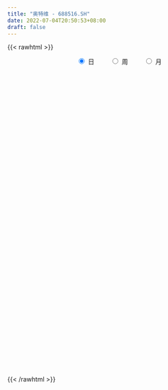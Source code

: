 ```yaml
---
title: "奥特维 - 688516.SH"
date: 2022-07-04T20:50:53+08:00
draft: false
---
```

{{< rawhtml >}}
    <div style="text-align: center">
        <label style="padding: 1rem;"><input style="margin-right: .5rem" type="radio" name="period" value="D" checked onclick="period_change(this)">日</label>
        <label style="padding: 1rem;"><input style="margin-right: .5rem" type="radio" name="period" value="W" onclick="period_change(this)">周</label>
        <label style="padding: 1rem;"><input style="margin-right: .5rem" type="radio" name="period" value="M" onclick="period_change(this)">月</label>
    </div>
    <div id="chart" style="height: 700px;"></div> 
    <script type="text/javascript">
        const D_v = [23001.83,20851.75,22552.6,24847.01,25325.02,22031.86,16163.77,19378.0,16048.25,22965.8,29896.47,29060.66,26089.94,18726.39,92427.18,71968.29,63242.08,52670.02,53513.04,37471.95,38892.14,45429.05,37361.55,24250.47,17367.3,17901.92,32905.31,17980.07,31334.3,24952.93,26350.44,19769.64,16074.96,23821.4,20009.68,19395.95,28162.99,33097.26,21386.32,17253.18,47836.26,35953.77,30796.12,25995.91,27057.57,27814.83,29942.15,17298.87,10964.29,10300.71,11353.81,12334.6,13022.32,6894.61,10979.49,9990.73,5298.4,11427.06,8333.82,14346.22,13355.45,6616.67,7261.32,5833.06,13308.58,12586.93,9917.45,10067.48,7207.49,10180.1,7382.58,4823.2,9149.68,10467.75,3539.0,3034.26,9216.91,7164.05,18870.36,9486.28,9310.83,10966.19,6301.97,5731.41,6846.93,4502.65,7201.92,7002.65,10594.24,11251.78,8666.79,8982.92,9713.06,9870.26,9195.34,12184.35,8279.5,9527.68,9541.93,13692.55,13458.77,15291.29,10526.58,7463.71,6203.31,7519.78,6548.67,10684.13,9001.7,8208.7,8286.05,9987.74,4116.89,4340.3,6632.71,9178.37,5531.38,3247.44,4242.96,7353.2,6636.95,4716.67,9247.4,8495.6,6267.33,10531.46,8341.45,7951.01,13412.05,14401.55,10155.72,14829.64,12929.51,21664.77,13636.77,16608.04,8510.02,8219.6,10258.88,8305.8,8396.28,8644.93,11497.21,8767.72,9709.12,8869.19,6170.11,6281.23,4382.23,9593.44,15610.37,10778.76,5104.97,10396.15,6994.43,9938.48,6983.92,7548.29,4349.7,4003.97,5519.2,8432.65,4814.21,1917.59,3695.18,4024.65,4655.73,3371.89,5587.77,2131.61,2865.9,4954.37,2684.13,3887.13,4445.13,2652.53,13339.05,4164.43,9405.49,6725.66,2287.75,2051.48,3353.18,2675.43,11320.76,5659.78,4251.99,3786.05,3352.45,2649.46,3344.31,2363.18,2944.49,3032.97,5459.43,5463.73,3000.05,4603.86,3925.33,3268.24,3516.09,3752.22,2123.25,1773.61,947.21,1484.77,1832.14,4352.07,15797.04,16850.91,16333.09,11332.57,7899.29,5551.24,7655.22,6018.75,5880.47,4712.12,11487.5,6072.5,4265.33,3584.3,4841.98,5225.12,3978.38,3655.4,7449.07,7225.82,19972.86,16848.71,19383.24,17090.11,19086.34,13325.81,24172.59,18107.74,13255.24,16039.81,13235.8,11707.0,10950.68,6261.36,18097.9,14795.38,12292.47,13900.27,11985.78,9797.91,12966.2,22563.13,11001.77,11041.93,14274.79,19967.57,10736.37,16852.38,26624.88,17772.14,12226.77,20291.48,16524.08,17645.46,14457.13,11501.26,9182.61,7592.92,14956.22,14357.56,12596.34,10190.41,14366.42,13938.58,15243.71,11810.98,18320.44,17133.18,14010.02,21946.1,14024.83,11171.5,15656.82,18122.9,29076.38,23117.65,21934.69,16432.42,12817.58,9754.8,14972.86,13232.79,11780.83,16504.65,17595.77,20991.42,15781.01,19250.4,16962.52,16204.84,21182.88,24067.79,21861.65,21894.9,21765.02,17604.21,15186.95,12398.29,14436.97,12640.76,12221.16,18798.67,10337.13,16849.8,19262.13,13172.6,9021.58,12700.0,7904.6,9098.49,10585.63,8950.63,9538.76,8228.37,11720.46,16339.04,17601.7,11725.25,12574.31,7593.45,10367.48,13130.12,10572.91,13700.79,7108.31,6135.12,9848.22,9797.39,23004.52,11306.32,11959.9,10361.07,12266.19,13970.09,10796.45,9846.07,8717.02,18554.98,14719.9,10205.46,8848.11,10587.53,8887.99,16018.91,9399.73,11272.73,8019.21,10171.85,15461.26,16216.32,12585.79,9233.97,7826.6,7265.26,11956.33,9061.46,9889.87,17145.36,7733.61,8949.14,6058.98,5927.06,6204.36,9311.21,9970.56,5786.63,6258.04,6991.16,6538.21,6410.32,10899.78,8195.6,7069.99,7276.39,17103.23,11286.33,14960.35,9591.23,15189.12,11213.35,11769.71,13534.14,21187.92,9943.23,8153.78,10798.53,8971.28,10031.87,8973.88,7306.04,5615.84,8113.89,7011.0,9388.33,8056.93,6978.73,4442.0,6734.74,6189.41,4909.08,4641.97,5700.13,4324.58,9728.83,9751.44,17137.98,9706.28,6788.66,6655.06,7729.56,8374.47,5863.46,7673.25,8071.15,8558.02,8645.44,6078.56,9214.93,9410.83,12925.62,12052.11,9035.11,10501.91,10781.19,11325.87,4722.06,4671.69,5202.6,5051.8,8392.37,5533.15,6321.94,6512.1,7212.54,6919.06,8593.86,6598.61,3810.7,10430.26,8498.42,8601.77,14440.47,7287.28,6676.38,6843.86,6211.14,7941.68,10263.05,5611.67,7162.73,9515.8,4863.28,5989.59,8357.01,10186.32,5877.49,4887.43,4472.27,4622.16,7723.67,7996.98,7611.17,8449.25,5788.24,7048.35,6360.03,5399.06,7847.03,6150.59,8555.16,13770.21,11250.43,7667.78,8279.0,6867.77,7429.76,6002.8,4435.16,6054.35,6618.84,9599.79,8679.0,7736.3,8248.15,6448.98,9232.96,10146.56,8655.22,9386.5,13921.15,6986.77,23344.89]
const D_histogram = [0.0,-0.0663703704,-0.1611372375,-0.1075468658,-0.0184164165,0.0149691607,-0.0177254381,0.0324464083,0.0450612712,0.0991043425,0.1817984961,0.2055873132,0.1237312353,0.0683745589,0.4656951805,0.7496076822,0.7920459317,0.9177809446,1.0149277495,0.8959353829,0.9264646503,0.9378709809,0.5312282537,0.0811395174,-0.2087594777,-0.4234251619,-0.3745013386,-0.3867139985,-0.5027327615,-0.6453167987,-0.743913829,-0.6676776458,-0.5117756412,-0.2797616585,-0.1519659457,0.0502973233,0.2629907358,0.4979140065,0.5629274463,0.4127307665,1.0669534825,1.3749682393,1.6681533747,1.5697497754,1.7476006055,1.4464811755,1.3126607638,1.0107547422,0.6355257372,0.1866122216,-0.0524433835,-0.4204524982,-0.9479546112,-1.1678101631,-1.0204696075,-0.700067932,-0.5397514133,-0.1129755139,0.0821729428,0.2589324898,0.0964980715,-0.0724066531,-0.4814073753,-0.8205231409,-0.3495225561,0.0814062464,0.2283179347,0.1315555645,0.0476561296,0.1471398015,0.0752162713,-0.0501271009,0.0019484857,-0.3161399695,-0.4952949479,-0.633646358,-0.7906947253,-0.6080025935,0.2153156826,0.651125249,0.8375909056,0.7412169584,0.5538902881,0.3181137586,-0.064030782,-0.1539766851,-0.4666978412,-0.673125915,-1.0966900133,-1.3253224705,-1.3535900951,-1.1936319091,-1.0107069048,-0.9731965857,-0.9563781849,-1.0546155622,-1.0827589535,-0.8651908849,-0.8674478265,-0.8503145009,-1.0593040894,-0.9173825365,-0.6144723781,-0.4650906407,-0.4672097697,-0.5694925192,-0.4419929322,-0.2488987129,0.0446770006,0.1387666571,0.1880893747,0.2356948955,0.2817440609,0.3346106105,0.4660737173,0.7447831558,0.9010028871,0.9727582853,0.9217767625,1.0465175075,0.9852937374,0.8091129561,0.7839746065,0.764969308,0.7407645602,0.426978265,0.3096482227,0.1256159863,-0.1246862853,0.0589199989,-0.0606919772,0.080862419,0.2897994679,0.8720581758,0.8950905538,0.3263233285,0.0028220449,-0.1634009675,-0.0847509206,-0.0939506943,-0.2474995397,-0.4261124802,-0.8602659701,-1.1867222631,-1.5471114423,-1.6274675301,-1.6443597827,-1.353273833,-1.1308549999,-1.1271216031,-0.6001226599,-0.0611415578,0.2370638631,0.2437385699,0.1427250642,-0.116541827,-0.4285950444,-0.6810936652,-0.8240399759,-0.7479123484,-0.6663093707,-0.8833385019,-1.0035672261,-0.9977356887,-0.8279607158,-0.7073080653,-0.4900544839,-0.1989126332,0.0765071072,0.217055642,0.1892639979,0.2848145638,0.3524600132,0.5712115312,0.7589469181,0.8703602608,1.1852119413,1.3684140315,1.5533809094,1.2265248757,0.9722839147,0.8576313371,0.9040868698,0.7675046047,0.416947395,0.3747269572,0.3133360474,0.3196528871,0.2792795635,0.1798509967,-0.0302856861,-0.2476732008,-0.3638331206,-0.4555757187,-0.3710894418,-0.4809488157,-0.4766596757,-0.2742421009,-0.0437813183,-0.0093887625,-0.0920113689,0.0080057095,-0.0354814518,-0.1231577407,-0.1111241669,-0.0688807601,-0.0155034811,0.188231954,0.5587009411,1.0946679092,1.6565494906,1.9129876368,2.0980229119,2.1191616086,1.8944270045,1.6257933946,1.4950983671,1.4032500574,0.6615376074,-0.0033994348,-0.4813275003,-0.6863412829,-0.9109263793,-0.893336496,-0.8874915961,-0.9351550985,-0.6237152276,-0.4339527907,-0.5017216988,-0.2405577596,-0.0620597574,0.1102923143,0.6651753928,0.7814682504,1.3488870006,1.6557019949,1.6612554971,1.4464650759,1.2553308044,0.893452826,0.6954841838,0.3875961389,0.6706277365,0.9081722623,1.1486327057,1.1842444982,1.1462455906,1.1878473365,1.3478433667,2.0594306815,2.3855175162,2.4244746716,2.7564434487,3.2847574579,3.3297870436,3.5641985462,2.6677709923,1.7352621217,1.2328616951,0.3675260438,0.5936730299,0.1007833701,-0.6289140364,-0.8591702484,-1.1503691577,-1.4395425345,-0.8800149391,-1.2862226196,-1.5919361729,-1.469115862,-1.0227147844,-0.3403246452,0.0076206927,-0.0273916533,-0.4575280733,-1.152572652,-1.2119731183,-0.4452532091,-0.423299571,-1.2193342147,-1.1287105027,-0.7078864195,1.093482472,1.6491416319,1.9271951429,2.2381968491,2.4565478831,1.8984258538,0.8019751372,-0.3790430955,-1.1954655549,-0.9394845505,-0.1317477078,0.8266139914,1.7060079471,3.2025911941,4.1763779721,4.8250992166,4.9863932029,4.0642030845,2.2365042274,3.1305048947,1.6673884086,0.2407780731,-0.3611930576,-1.719626159,-2.7878335155,-3.0629498577,-3.9051074428,-3.9315422015,-3.6539693956,-4.4665119742,-4.9931211953,-5.0551906863,-5.1891206566,-4.8840127278,-4.7489288387,-4.9055705599,-4.8650982359,-4.4776843798,-4.2307238867,-4.1440233189,-4.0150243334,-2.7001105615,-0.4481172225,1.012512359,2.1611829068,2.8290116544,3.0965656035,2.2510349349,1.7208954926,2.0951546803,1.7763688704,1.5323598818,0.9277890078,1.1191675869,0.3411677609,-0.013963081,-0.5295704058,-0.6018785716,-1.1614522983,-0.804892421,-0.6293450648,-0.3899497028,-0.4234157472,1.0047164946,1.0183935127,0.430935143,0.3535813332,0.4134909087,0.7914768826,1.8666841791,2.1319072288,1.2625030301,0.2524066381,-0.2178619311,0.6377422981,1.4395080771,1.9458762611,1.9348958796,1.6666546375,0.9155784261,-0.4212081946,-0.7279391164,-1.036930853,0.3189936879,0.7997654497,0.434395832,0.2639441085,0.0791308269,-0.5659396714,-1.5996783712,-2.1586776682,-2.5128929257,-2.4413179731,-2.9089854095,-3.3848267957,-2.9473431849,-2.0072280201,-1.1420342077,-0.6716000431,-1.137980212,-2.5027289682,-2.9410262397,-3.9693724644,-4.8393645616,-5.6530226009,-5.721702809,-5.6775847239,-5.031387096,-3.5298943891,-2.1947795536,-1.4986317298,-1.2858313622,-0.9713082083,-0.2786402296,0.0684484978,0.7058032462,0.7836097173,0.6624670491,0.6486584004,0.0287319075,-0.2985742542,-0.4903654142,-1.1004171153,-1.3344233293,-0.6020270928,-0.2837218249,0.3295297322,0.3238318053,0.0758913996,0.6379112362,1.9727964839,3.4572494373,4.4570789188,5.125684214,5.3319071564,5.2942778325,4.7318663398,4.3333944517,3.5336800571,2.6580182247,1.8798986342,1.8816331027,1.3549991162,0.7674107307,-0.3296599057,-0.7937170593,-0.4041087102,-0.3815405207,0.4579084169,1.0731681163,2.1526644387,2.4009903712,1.9771240666,1.2600587551,0.3696890938,0.9136900694,1.0287137518,0.8671265759,-0.0395286513,-0.7573773037,-1.1011867437,-2.3502278937,-3.1302560429,-3.6920973461,-4.1986547063,-3.9037247541,-3.0555655216,-1.2038143682,-0.1932681924,0.0249801767,-0.0338463021,-0.8413650381,-1.7433249702,-1.1018157866,-0.4429821327,0.4005900681,1.3492798751,1.8394356564,2.3633011228,3.0860451227,3.8840539421,4.1450361372,3.9518418119,3.6180505284,3.4746979583,3.2626799917,3.602891653,3.0997879588,2.7894133228,1.8241547991,1.0028591749,0.3891458585,0.0319143542,-0.3565036833,-0.600981386,-0.9535672125,-0.5778719971,-0.0493467679,0.3055067128,0.0178374182,0.0068286209,0.5061058873,0.6763100699,0.2373151545,-0.1149565338,-0.0686730247,0.5365776218,0.9544291125,0.394731244,0.0446567283,0.3636955553,0.9263003781,0.8454281355,0.6105238484,-0.725341208,-0.9724631852,-1.1429569791,0.3785767248]
const D_fast = [0.0,-0.082962963,-0.2180141395,-0.1913104842,-0.106784139,-0.0696562716,-0.1067822299,-0.0484987815,-0.0246186008,0.0542005562,0.1823443338,0.2575299791,0.20660671,0.1683436734,0.6820880901,1.1534025124,1.3938522448,1.7490324939,2.0999112361,2.2049027153,2.4670481452,2.7129222211,2.4390865572,2.0092827003,1.6671938357,1.3466718611,1.3019703498,1.1930791902,0.9513772368,0.647464,0.3628885124,0.2722052842,0.3001633784,0.4622369465,0.5520411729,0.7668787727,1.0453198692,1.4047216415,1.6104669429,1.5634529547,2.4844140413,3.136170858,3.8463943371,4.1404281815,4.755179163,4.815680027,5.0100248061,4.9608074701,4.7444598994,4.3421994392,4.0900329882,3.616910749,2.8524199832,2.3406118905,2.2328350442,2.3782197368,2.4035984021,2.802130423,3.0178221155,3.2593147849,3.1210048845,2.9339984966,2.4046459306,1.8603993797,2.2440193255,2.6952996896,2.8992908616,2.8354173826,2.7634319801,2.8997006023,2.8465811399,2.7087059925,2.7612687006,2.364145253,2.0611665376,1.7644035379,1.4096814894,1.4403729728,2.3175201695,2.9161110482,3.3119744312,3.4009047236,3.3520506253,3.1958025354,2.7976502994,2.669210225,2.2398146086,1.8651050561,1.1673684545,0.6074053796,0.2407402312,0.1022904399,0.0325387181,-0.1732501092,-0.3955262547,-0.7574175225,-1.0562506522,-1.0549803049,-1.2740992031,-1.4695445027,-1.9433601136,-2.0307841948,-1.8814921309,-1.8483830537,-1.9673046251,-2.2119605044,-2.1949591505,-2.0640896094,-1.7593446457,-1.630563325,-1.5342182637,-1.427689019,-1.3112038384,-1.1746846361,-0.9267031,-0.4617978725,-0.0803274194,0.23461755,0.4140802178,0.8004503397,0.985550004,1.0116474617,1.1825027637,1.3547397923,1.5157261845,1.3086844555,1.2687664689,1.1161382291,0.8346643861,1.03300067,0.8982156996,1.0599857006,1.3413726164,2.1416458683,2.3884508847,1.9012644916,1.5784687192,1.3713954649,1.4288577817,1.3961703344,1.180746604,0.8956055435,0.246385561,-0.3767512977,-1.1239183374,-1.6111413078,-2.0391235061,-2.0863560147,-2.1466509315,-2.4246979355,-2.0477296573,-1.5240339446,-1.1665625579,-1.0989532086,-1.1642854483,-1.4526877962,-1.8718897748,-2.2946618118,-2.6436181165,-2.7544685762,-2.8394429411,-3.2773066978,-3.6484272285,-3.8920296133,-3.9292448194,-3.9854191852,-3.8906792247,-3.6492655323,-3.3547190151,-3.1599065698,-3.1403822144,-2.9736280076,-2.8178675549,-2.456313154,-2.0788410376,-1.7498376298,-1.138682964,-0.6133773659,-0.0400652606,-0.0602900754,-0.0714600577,0.028295199,0.3007724491,0.3560663351,0.1097459742,0.1612072758,0.1781503778,0.2643804393,0.2938270066,0.2393611889,0.0216530846,-0.2576527303,-0.4647709303,-0.6704074581,-0.6786935416,-0.9087901194,-1.0236658983,-0.8898088488,-0.6702933958,-0.6382480306,-0.7438734793,-0.6418549734,-0.6942124976,-0.8126782218,-0.8284256897,-0.803402473,-0.7539010642,-0.5031076406,0.0070365818,0.8166705272,1.7926894812,2.5273745366,3.2369155396,3.7878446385,4.0367167855,4.1745315243,4.4176110886,4.6765752932,4.100247245,3.4344603441,2.8362004036,2.4596013003,2.0072846091,1.8015403683,1.5855123692,1.3040600921,1.4595711561,1.5408453953,1.3476460626,1.5486705618,1.7116536247,1.911578775,2.6327557017,2.9444156219,3.8490561222,4.5697966153,4.9906639918,5.1374898396,5.2601882691,5.1216734972,5.097575901,4.8865868908,5.3372754226,5.8018630139,6.3294816337,6.6611545508,6.9097170408,7.2482806209,7.7452374928,8.971682478,9.8941486917,10.539224515,11.5603041543,12.909807528,13.7872838746,14.9127450136,14.6832602079,14.1845668677,13.9903818648,13.2169277245,13.5914929681,13.1237991508,12.2368732352,11.7918244611,11.2130332624,10.5639742519,10.9034981126,10.1757347771,9.4720371806,9.227578526,9.4183009075,10.0156098854,10.3654603966,10.3236001372,9.7790816988,8.7958939571,8.4335002112,9.0889068182,9.0050355636,7.9041673662,7.7126134524,7.9564659308,10.0312054403,10.9991500082,11.7590023049,12.6295532234,13.4620412282,13.3785256624,12.48256873,11.2067897235,10.0915008753,10.1126107421,10.8874106578,12.0524258549,13.3583217974,15.6555528429,17.6734341139,19.5284301626,20.9363224496,21.0301831024,19.7616103021,21.438237193,20.3919678091,19.0255519919,18.3332825968,16.5449429557,14.7797772202,13.7389234136,11.9204889678,10.9111686588,10.2752491157,8.3460785436,6.5711890237,5.245321861,3.8141117267,2.8982164735,1.846068153,0.4630337918,-0.7127684432,-1.4447756821,-2.2554961606,-3.2048014226,-4.0795585205,-3.4396723889,-1.2997083555,0.4140493157,2.1030155902,3.4780972514,4.5197926014,4.2370206665,4.1371050974,5.0351529552,5.1604593628,5.2995403447,4.9269167227,5.3980871985,4.7053793127,4.3467577006,3.6987577743,3.4759799656,2.6260431644,2.7813799365,2.7995910264,2.9414989627,2.8021789816,4.481490347,4.7497657433,4.2700411593,4.2810826828,4.4443649855,5.0202201801,6.5620985213,7.3602983782,6.806519937,5.8595252045,5.3347911526,6.3498309563,7.5114737546,8.5043110039,8.9770545923,9.1254770096,8.6032954047,7.1612067354,6.6724910345,6.1042665846,7.5399395475,8.2206526717,7.9638820121,7.8594163156,7.6943857407,6.9078303246,5.474172032,4.375503318,3.393064829,2.8543102883,1.6593964996,0.3373484145,0.037996229,0.4763043889,1.0559896492,1.3585238031,0.6076485812,-1.382782417,-2.5563362484,-4.5770255893,-6.6568588268,-8.8837725164,-10.3828784268,-11.7581565226,-12.3698056687,-11.750786559,-10.964366612,-10.6428767206,-10.7515341935,-10.6798380918,-10.0568301705,-9.6926293186,-8.8788237586,-8.6051148582,-8.5606407641,-8.4122848127,-9.0250283287,-9.426978054,-9.7413605676,-10.6265165475,-11.1941285939,-10.6122391306,-10.3648643188,-9.6692303288,-9.5939703043,-9.82293786,-9.1014402144,-7.2733558457,-4.924590533,-2.8104913218,-0.8604649732,0.6787347584,1.9646748927,2.5852299848,3.2701067097,3.3538123293,3.1426550532,2.8345101211,3.3066528653,3.1187686578,2.7230329551,1.5435473423,0.8810609238,1.1696420954,1.0968251546,2.0507511965,2.934302925,4.551965357,5.4005388823,5.4709535944,5.0689029717,4.2709555839,5.0433790768,5.4155811972,5.4707756653,4.5542382752,3.6470452969,3.0279391709,1.1913410474,-0.3712511125,-1.8561167522,-3.4123377889,-4.0933390253,-4.0090711731,-2.4582736118,-1.4960444841,-1.2715510708,-1.3388391252,-2.3566991207,-3.6944902954,-3.3284350584,-2.7803469377,-1.8366272199,-0.5506174441,0.3993972513,1.5140879985,3.008343279,4.7773655839,6.0746068133,6.8693729411,7.4400942897,8.1654162091,8.7690682404,10.0100028149,10.2818461104,10.6688248051,10.1596049812,9.5890241508,9.072597299,8.7233443832,8.2458004248,7.8510773757,7.2600997461,7.4913269622,8.0075154995,8.4387456583,8.1555357183,8.1462340762,8.7720378144,9.1113195145,8.7316533877,8.350642566,8.3797578188,9.1191528709,9.7756116396,9.3145965822,8.9756862485,9.3856489643,10.1798288817,10.3103136729,10.2280403479,8.7108399896,8.2206022161,7.7643691774,9.3805470624]
const D_slow = [0.0,-0.0165925926,-0.056876902,-0.0837636184,-0.0883677225,-0.0846254324,-0.0890567919,-0.0809451898,-0.069679872,-0.0449037864,0.0005458377,0.0519426659,0.0828754748,0.0999691145,0.2163929096,0.4037948302,0.6018063131,0.8312515493,1.0849834866,1.3089673324,1.5405834949,1.7750512402,1.9078583036,1.9281431829,1.8759533135,1.770097023,1.6764716884,1.5797931887,1.4541099984,1.2927807987,1.1068023414,0.93988293,0.8119390197,0.741998605,0.7040071186,0.7165814494,0.7823291334,0.906807635,1.0475394966,1.1507221882,1.4174605588,1.7612026187,2.1782409624,2.5706784062,3.0075785576,3.3691988514,3.6973640424,3.9500527279,4.1089341622,4.1555872176,4.1424763717,4.0373632472,3.8003745944,3.5084220536,3.2533046517,3.0782876687,2.9433498154,2.9151059369,2.9356491726,3.0003822951,3.024506813,3.0064051497,2.8860533059,2.6809225206,2.5935418816,2.6138934432,2.6709729269,2.703861818,2.7157758504,2.7525608008,2.7713648686,2.7588330934,2.7593202148,2.6802852225,2.5564614855,2.398049896,2.2003762147,2.0483755663,2.1022044869,2.2649857992,2.4743835256,2.6596877652,2.7981603372,2.8776887768,2.8616810814,2.8231869101,2.7065124498,2.5382309711,2.2640584677,1.9327278501,1.5943303263,1.295922349,1.0432456229,0.7999464764,0.5608519302,0.2971980397,0.0265083013,-0.1897894199,-0.4066513766,-0.6192300018,-0.8840560242,-1.1134016583,-1.2670197528,-1.383292413,-1.5000948554,-1.6424679852,-1.7529662182,-1.8151908965,-1.8040216463,-1.7693299821,-1.7223076384,-1.6633839145,-1.5929478993,-1.5092952467,-1.3927768173,-1.2065810284,-0.9813303066,-0.7381407353,-0.5076965446,-0.2460671678,0.0002562666,0.2025345056,0.3985281572,0.5897704842,0.7749616243,0.8817061905,0.9591182462,0.9905222428,0.9593506714,0.9740806712,0.9589076768,0.9791232816,1.0515731486,1.2695876925,1.493360331,1.5749411631,1.5756466743,1.5347964324,1.5136087023,1.4901210287,1.4282461438,1.3217180237,1.1066515312,0.8099709654,0.4231931048,0.0163262223,-0.3947637234,-0.7330821816,-1.0157959316,-1.2975763324,-1.4476069973,-1.4628923868,-1.403626421,-1.3426917785,-1.3070105125,-1.3361459692,-1.4432947303,-1.6135681466,-1.8195781406,-2.0065562277,-2.1731335704,-2.3939681959,-2.6448600024,-2.8942939246,-3.1012841035,-3.2781111199,-3.4006247408,-3.4503528991,-3.4312261223,-3.3769622118,-3.3296462123,-3.2584425714,-3.1703275681,-3.0275246853,-2.8377879558,-2.6201978906,-2.3238949052,-1.9817913974,-1.59344617,-1.2868149511,-1.0437439724,-0.8293361381,-0.6033144207,-0.4114382695,-0.3072014208,-0.2135196815,-0.1351856696,-0.0552724478,0.014547443,0.0595101922,0.0519387707,-0.0099795295,-0.1009378097,-0.2148317394,-0.3076040998,-0.4278413037,-0.5470062226,-0.6155667479,-0.6265120775,-0.6288592681,-0.6518621103,-0.6498606829,-0.6587310459,-0.6895204811,-0.7173015228,-0.7345217128,-0.7383975831,-0.6913395946,-0.5516643593,-0.277997382,0.1361399906,0.6143868998,1.1388926278,1.6686830299,2.142289781,2.5487381297,2.9225127215,3.2733252358,3.4387096377,3.437859779,3.3175279039,3.1459425832,2.9182109883,2.6948768643,2.4730039653,2.2392151907,2.0832863838,1.9747981861,1.8493677614,1.7892283215,1.7737133821,1.8012864607,1.9675803089,2.1629473715,2.5001691216,2.9140946204,3.3294084947,3.6910247636,4.0048574647,4.2282206712,4.4020917172,4.4989907519,4.666647686,4.8936907516,5.180848928,5.4769100526,5.7634714502,6.0604332844,6.397394126,6.9122517964,7.5086311755,8.1147498434,8.8038607056,9.62505007,10.4574968309,11.3485464675,12.0154892156,12.449304746,12.7575201698,12.8494016807,12.9978199382,13.0230157807,12.8657872716,12.6509947095,12.3634024201,12.0035167864,11.7835130517,11.4619573968,11.0639733535,10.696694388,10.4410156919,10.3559345306,10.3578397038,10.3509917905,10.2366097722,9.9484666091,9.6454733296,9.5341600273,9.4283351345,9.1235015809,8.8413239552,8.6643523503,8.9377229683,9.3500083763,9.831807162,10.3913563743,11.0054933451,11.4800998085,11.6805935928,11.585832819,11.2869664302,11.0520952926,11.0191583657,11.2258118635,11.6523138503,12.4529616488,13.4970561418,14.703330946,15.9499292467,16.9659800178,17.5251060747,18.3077322984,18.7245794005,18.7847739188,18.6944756544,18.2645691147,17.5676107358,16.8018732713,15.8255964106,14.8427108603,13.9292185113,12.8125905178,11.564310219,10.3005125474,9.0032323832,7.7822292013,6.5949969916,5.3686043517,4.1523297927,3.0329086977,1.9752277261,0.9392218963,-0.064534187,-0.7395618274,-0.851591133,-0.5984630433,-0.0581673166,0.649085597,1.4232269979,1.9859857316,2.4162096048,2.9399982749,3.3840904925,3.7671804629,3.9991277149,4.2789196116,4.3642115518,4.3607207816,4.2283281801,4.0778585372,3.7874954626,3.5862723574,3.4289360912,3.3314486655,3.2255947287,3.4767738524,3.7313722306,3.8391060163,3.9275013496,4.0308740768,4.2287432974,4.6954143422,5.2283911494,5.5440169069,5.6071185664,5.5526530837,5.7120886582,6.0719656775,6.5584347427,7.0421587127,7.458822372,7.6877169786,7.5824149299,7.4004301508,7.1411974376,7.2209458596,7.420887222,7.52948618,7.5954722071,7.6152549139,7.473769996,7.0738504032,6.5341809862,5.9059577547,5.2956282615,4.5683819091,3.7221752102,2.9853394139,2.4835324089,2.198023857,2.0301238462,1.7456287932,1.1199465512,0.3846899913,-0.6076531249,-1.8174942653,-3.2307499155,-4.6611756177,-6.0805717987,-7.3384185727,-8.22089217,-8.7695870584,-9.1442449908,-9.4657028314,-9.7085298835,-9.7781899409,-9.7610778164,-9.5846270048,-9.3887245755,-9.2231078132,-9.0609432131,-9.0537602363,-9.1284037998,-9.2509951534,-9.5260994322,-9.8597052645,-10.0102120377,-10.0811424939,-9.9987600609,-9.9178021096,-9.8988292597,-9.7393514506,-9.2461523296,-8.3818399703,-7.2675702406,-5.9861491871,-4.653172398,-3.3296029399,-2.1466363549,-1.063287742,-0.1798677278,0.4846368284,0.954611487,1.4250197626,1.7637695417,1.9556222243,1.8732072479,1.6747779831,1.5737508056,1.4783656754,1.5928427796,1.8611348087,2.3993009183,2.9995485111,3.4938295278,3.8088442166,3.90126649,4.1296890074,4.3868674453,4.6036490893,4.5937669265,4.4044226006,4.1291259146,3.5415689412,2.7590049305,1.8359805939,0.7863169174,-0.1896142712,-0.9535056516,-1.2544592436,-1.3027762917,-1.2965312475,-1.3049928231,-1.5153340826,-1.9511653251,-2.2266192718,-2.337364805,-2.237217288,-1.8998973192,-1.4400384051,-0.8492131244,-0.0777018437,0.8933116418,1.9295706761,2.9175311291,3.8220437612,4.6907182508,5.5063882487,6.407111162,7.1820581517,7.8794114823,8.3354501821,8.5861649759,8.6834514405,8.691430029,8.6023041082,8.4520587617,8.2136669586,8.0691989593,8.0568622673,8.1332389455,8.1376983001,8.1394054553,8.2659319271,8.4350094446,8.4943382332,8.4655990998,8.4484308436,8.582575249,8.8211825272,8.9198653382,8.9310295202,9.021953409,9.2535285036,9.4648855374,9.6175164995,9.4361811975,9.1930654012,8.9073261565,9.0019703377]
const D_data = [['2020-06-11', 52.9, 53.3, 52.53, 53.98],['2020-06-12', 51.3, 52.26, 51.24, 52.97],['2020-06-15', 52.89, 51.37, 51.2, 53.18],['2020-06-16', 51.9, 53.0, 51.2, 53.2],['2020-06-17', 53.0, 53.77, 52.55, 53.97],['2020-06-18', 53.58, 53.39, 53.32, 54.82],['2020-06-19', 53.44, 52.55, 52.5, 53.54],['2020-06-22', 52.57, 53.63, 52.12, 54.08],['2020-06-23', 53.77, 53.35, 52.5, 53.79],['2020-06-24', 53.35, 54.1, 53.02, 54.99],['2020-06-29', 54.1, 54.94, 54.0, 55.93],['2020-06-30', 55.48, 54.65, 54.18, 55.48],['2020-07-01', 54.7, 53.31, 52.6, 55.01],['2020-07-02', 53.41, 53.36, 52.64, 53.98],['2020-07-03', 54.26, 60.2, 54.08, 61.13],['2020-07-06', 59.0, 61.16, 57.35, 62.15],['2020-07-07', 62.25, 59.71, 59.3, 63.79],['2020-07-08', 62.9, 62.0, 61.31, 64.18],['2020-07-09', 61.5, 63.16, 61.1, 64.48],['2020-07-10', 63.0, 61.33, 60.93, 64.03],['2020-07-13', 61.57, 63.9, 61.33, 64.31],['2020-07-14', 63.5, 64.76, 62.81, 67.77],['2020-07-15', 66.3, 59.3, 59.0, 66.7],['2020-07-16', 59.31, 56.95, 56.7, 60.8],['2020-07-17', 57.67, 57.17, 55.05, 58.77],['2020-07-20', 58.0, 56.75, 54.4, 58.23],['2020-07-21', 56.98, 59.53, 56.89, 60.5],['2020-07-22', 58.71, 58.79, 58.31, 59.66],['2020-07-23', 58.53, 57.0, 54.05, 59.75],['2020-07-24', 56.82, 55.7, 54.3, 58.4],['2020-07-27', 55.9, 55.21, 53.0, 57.2],['2020-07-28', 56.0, 56.92, 56.0, 58.39],['2020-07-29', 56.8, 58.2, 55.51, 58.2],['2020-07-30', 58.1, 60.0, 56.9, 60.0],['2020-07-31', 59.5, 59.6, 58.4, 60.76],['2020-08-03', 60.05, 61.49, 59.38, 61.6],['2020-08-04', 62.0, 62.98, 61.0, 65.48],['2020-08-05', 64.5, 64.9, 61.32, 66.48],['2020-08-06', 64.31, 64.15, 63.3, 67.45],['2020-08-07', 63.83, 61.77, 61.65, 65.91],['2020-08-10', 61.96, 74.0, 61.96, 74.0],['2020-08-11', 76.26, 73.48, 71.0, 78.3],['2020-08-12', 75.3, 76.43, 70.11, 77.43],['2020-08-13', 75.55, 73.69, 72.56, 80.01],['2020-08-14', 74.3, 79.1, 72.02, 81.0],['2020-08-17', 79.0, 74.5, 73.81, 79.0],['2020-08-18', 76.0, 77.03, 75.2, 81.8],['2020-08-19', 76.27, 75.22, 74.1, 78.58],['2020-08-20', 74.99, 73.7, 72.0, 77.17],['2020-08-21', 74.4, 71.46, 71.46, 75.47],['2020-08-24', 71.51, 72.87, 68.41, 73.09],['2020-08-25', 72.5, 70.0, 69.69, 73.83],['2020-08-26', 72.19, 65.58, 65.55, 72.19],['2020-08-27', 65.1, 67.08, 65.1, 67.76],['2020-08-28', 66.61, 71.09, 66.51, 71.1],['2020-08-31', 71.02, 74.29, 71.02, 75.58],['2020-09-01', 73.16, 73.52, 72.73, 75.15],['2020-09-02', 72.3, 78.61, 72.29, 79.2],['2020-09-03', 78.79, 77.8, 75.37, 80.49],['2020-09-04', 76.38, 79.14, 76.38, 81.39],['2020-09-07', 79.31, 75.5, 73.63, 80.2],['2020-09-08', 75.99, 74.96, 73.13, 77.25],['2020-09-09', 74.2, 70.58, 70.58, 75.0],['2020-09-10', 71.69, 69.3, 68.86, 72.49],['2020-09-11', 69.08, 79.72, 69.08, 80.39],['2020-09-14', 80.5, 81.93, 79.1, 83.78],['2020-09-15', 81.6, 80.44, 77.6, 82.0],['2020-09-16', 79.53, 78.05, 77.24, 83.2],['2020-09-17', 77.44, 78.18, 77.13, 80.2],['2020-09-18', 78.64, 80.99, 76.6, 81.9],['2020-09-21', 81.11, 79.4, 77.23, 86.89],['2020-09-22', 78.87, 78.6, 76.36, 80.2],['2020-09-23', 78.61, 81.0, 78.37, 82.2],['2020-09-24', 79.03, 75.9, 74.42, 80.3],['2020-09-25', 75.73, 76.34, 75.66, 78.36],['2020-09-28', 76.34, 75.89, 74.52, 77.97],['2020-09-29', 77.43, 74.61, 73.56, 77.48],['2020-09-30', 73.6, 78.68, 73.42, 78.78],['2020-10-09', 80.32, 89.58, 80.32, 90.33],['2020-10-12', 89.98, 88.8, 86.0, 89.98],['2020-10-13', 89.9, 88.3, 85.92, 90.78],['2020-10-14', 89.0, 86.0, 82.78, 89.0],['2020-10-15', 86.3, 85.0, 84.53, 87.77],['2020-10-16', 84.5, 84.0, 82.91, 85.84],['2020-10-19', 84.74, 81.0, 80.8, 85.49],['2020-10-20', 80.9, 83.7, 80.2, 83.8],['2020-10-21', 83.0, 79.96, 79.08, 84.77],['2020-10-22', 79.96, 79.8, 79.01, 81.55],['2020-10-23', 81.95, 75.0, 74.8, 81.95],['2020-10-26', 76.72, 75.0, 74.5, 78.8],['2020-10-27', 75.23, 75.99, 73.0, 77.09],['2020-10-28', 75.26, 77.89, 74.0, 78.46],['2020-10-29', 77.57, 78.39, 75.61, 80.0],['2020-10-30', 78.0, 76.5, 74.52, 78.4],['2020-11-02', 75.5, 75.71, 72.66, 78.65],['2020-11-03', 76.3, 73.3, 73.23, 78.2],['2020-11-04', 73.3, 73.0, 72.63, 75.5],['2020-11-05', 74.0, 75.8, 73.06, 76.66],['2020-11-06', 77.27, 72.89, 72.5, 77.27],['2020-11-09', 73.04, 72.41, 71.5, 74.85],['2020-11-10', 72.19, 68.18, 68.18, 72.41],['2020-11-11', 68.19, 71.46, 67.33, 73.46],['2020-11-12', 71.01, 73.9, 70.67, 75.43],['2020-11-13', 73.9, 72.58, 70.8, 74.99],['2020-11-16', 72.56, 70.5, 69.3, 72.6],['2020-11-17', 69.91, 68.32, 67.3, 69.91],['2020-11-18', 67.45, 70.62, 67.45, 71.39],['2020-11-19', 70.51, 71.78, 69.5, 72.44],['2020-11-20', 72.0, 74.02, 70.82, 74.22],['2020-11-23', 73.82, 72.39, 72.19, 73.94],['2020-11-24', 72.01, 72.1, 70.21, 73.4],['2020-11-25', 72.98, 72.27, 72.01, 76.0],['2020-11-26', 71.33, 72.48, 70.89, 73.0],['2020-11-27', 72.23, 72.86, 71.34, 73.0],['2020-11-30', 72.3, 74.46, 72.29, 74.57],['2020-12-01', 74.41, 77.72, 74.22, 78.38],['2020-12-02', 77.68, 77.87, 77.01, 79.14],['2020-12-03', 77.87, 78.06, 77.12, 78.49],['2020-12-04', 78.0, 77.25, 77.13, 79.75],['2020-12-07', 77.33, 80.39, 76.26, 81.0],['2020-12-08', 81.13, 79.03, 78.8, 81.79],['2020-12-09', 79.98, 77.68, 77.68, 80.47],['2020-12-10', 77.68, 79.71, 75.3, 81.1],['2020-12-11', 79.49, 80.36, 78.02, 82.43],['2020-12-14', 81.55, 80.88, 79.4, 82.5],['2020-12-15', 80.01, 76.92, 76.87, 81.79],['2020-12-16', 77.81, 78.64, 77.11, 80.4],['2020-12-17', 78.56, 77.3, 76.7, 79.49],['2020-12-18', 77.01, 75.43, 73.0, 80.4],['2020-12-21', 75.5, 80.8, 75.5, 80.8],['2020-12-22', 80.8, 77.31, 77.01, 80.8],['2020-12-23', 77.86, 80.79, 77.23, 81.81],['2020-12-24', 81.38, 82.88, 79.5, 83.3],['2020-12-25', 83.0, 90.34, 81.32, 90.35],['2020-12-28', 90.2, 85.88, 84.48, 90.2],['2020-12-29', 84.54, 77.69, 76.12, 85.5],['2020-12-30', 77.43, 78.7, 77.43, 80.94],['2020-12-31', 78.7, 79.5, 78.7, 82.34],['2021-01-04', 80.0, 82.45, 77.86, 82.79],['2021-01-05', 82.1, 81.68, 79.5, 84.66],['2021-01-06', 81.6, 79.5, 78.02, 81.89],['2021-01-07', 79.88, 78.21, 76.42, 81.21],['2021-01-08', 78.6, 73.0, 71.47, 78.6],['2021-01-11', 72.12, 71.6, 70.86, 74.87],['2021-01-12', 72.33, 68.3, 68.3, 72.66],['2021-01-13', 68.2, 69.37, 66.5, 70.0],['2021-01-14', 70.0, 68.56, 67.86, 70.0],['2021-01-15', 68.94, 71.88, 67.82, 72.16],['2021-01-18', 71.4, 71.29, 70.51, 72.79],['2021-01-19', 70.85, 68.09, 67.64, 72.39],['2021-01-20', 68.0, 75.2, 67.81, 75.53],['2021-01-21', 76.35, 77.77, 74.09, 79.99],['2021-01-22', 77.85, 76.89, 76.03, 78.26],['2021-01-25', 77.68, 74.06, 72.66, 77.68],['2021-01-26', 73.99, 72.42, 70.32, 73.99],['2021-01-27', 71.51, 69.28, 68.5, 72.63],['2021-01-28', 69.16, 66.65, 66.5, 69.96],['2021-01-29', 67.77, 65.2, 63.58, 67.77],['2021-02-01', 64.36, 64.65, 63.6, 67.1],['2021-02-02', 64.5, 66.31, 64.3, 67.77],['2021-02-03', 66.2, 65.94, 63.35, 66.2],['2021-02-04', 65.6, 60.88, 60.32, 65.64],['2021-02-05', 60.88, 60.06, 58.0, 61.45],['2021-02-08', 58.9, 60.13, 58.9, 60.31],['2021-02-09', 59.33, 61.5, 59.33, 62.3],['2021-02-10', 61.9, 60.6, 60.1, 62.0],['2021-02-18', 61.45, 61.77, 60.66, 63.0],['2021-02-19', 61.99, 63.31, 61.1, 63.4],['2021-02-22', 63.6, 64.11, 62.83, 66.9],['2021-02-23', 64.11, 63.18, 62.31, 64.11],['2021-02-24', 62.61, 61.06, 60.33, 63.55],['2021-02-25', 63.03, 62.51, 62.02, 65.37],['2021-02-26', 62.01, 62.4, 61.22, 63.46],['2021-03-01', 62.98, 65.0, 62.23, 65.98],['2021-03-02', 64.9, 65.83, 64.34, 66.51],['2021-03-03', 65.57, 65.95, 64.5, 66.45],['2021-03-04', 67.86, 70.13, 65.41, 71.88],['2021-03-05', 70.28, 70.55, 69.61, 71.63],['2021-03-08', 72.78, 72.49, 71.0, 75.2],['2021-03-09', 72.04, 66.6, 66.6, 72.47],['2021-03-10', 67.6, 66.65, 66.25, 69.0],['2021-03-11', 66.13, 68.0, 66.13, 68.73],['2021-03-12', 68.27, 70.44, 68.27, 70.8],['2021-03-15', 71.1, 68.5, 68.01, 71.26],['2021-03-16', 68.24, 64.92, 63.0, 69.38],['2021-03-17', 66.27, 68.0, 65.07, 69.28],['2021-03-18', 67.78, 67.73, 66.0, 68.51],['2021-03-19', 70.71, 68.67, 68.18, 70.71],['2021-03-22', 68.82, 68.23, 68.05, 69.54],['2021-03-23', 67.98, 67.3, 66.1, 68.64],['2021-03-24', 67.3, 65.14, 64.55, 67.48],['2021-03-25', 64.88, 63.78, 63.3, 64.88],['2021-03-26', 63.99, 63.89, 63.38, 65.5],['2021-03-29', 63.89, 63.28, 62.9, 64.45],['2021-03-30', 63.76, 65.1, 60.51, 65.49],['2021-03-31', 65.0, 62.2, 61.62, 66.09],['2021-04-01', 62.38, 62.89, 61.7, 64.5],['2021-04-02', 63.68, 65.55, 62.63, 65.99],['2021-04-06', 66.31, 66.86, 64.82, 66.88],['2021-04-07', 66.16, 65.01, 64.52, 67.5],['2021-04-08', 65.05, 63.28, 63.22, 65.16],['2021-04-09', 63.8, 65.49, 63.03, 65.79],['2021-04-12', 65.06, 63.74, 63.1, 65.07],['2021-04-13', 63.15, 62.67, 62.59, 64.66],['2021-04-14', 62.3, 63.52, 62.3, 63.72],['2021-04-15', 64.0, 63.87, 62.71, 64.39],['2021-04-16', 63.98, 64.13, 63.62, 65.05],['2021-04-19', 64.58, 66.68, 64.13, 66.86],['2021-04-20', 69.3, 70.54, 69.3, 73.99],['2021-04-21', 71.6, 75.68, 71.23, 78.53],['2021-04-22', 76.05, 80.08, 76.05, 81.0],['2021-04-23', 80.0, 79.96, 79.01, 82.43],['2021-04-26', 80.1, 82.0, 80.0, 82.99],['2021-04-27', 82.0, 82.4, 80.4, 83.0],['2021-04-28', 82.3, 80.65, 79.8, 85.0],['2021-04-29', 79.52, 80.51, 79.52, 82.4],['2021-04-30', 80.08, 82.8, 80.0, 83.21],['2021-05-06', 82.8, 84.29, 81.0, 84.29],['2021-05-07', 85.15, 75.19, 74.7, 85.58],['2021-05-10', 74.69, 73.09, 72.3, 76.99],['2021-05-11', 72.77, 72.62, 71.5, 73.5],['2021-05-12', 72.62, 74.18, 71.35, 74.37],['2021-05-13', 75.4, 72.56, 72.42, 75.7],['2021-05-14', 72.55, 74.71, 71.53, 76.12],['2021-05-17', 72.77, 74.28, 72.76, 76.11],['2021-05-18', 73.87, 73.1, 72.12, 75.36],['2021-05-19', 72.66, 78.0, 72.5, 78.5],['2021-05-20', 77.8, 77.7, 76.58, 81.24],['2021-05-21', 78.18, 74.7, 74.12, 79.08],['2021-05-24', 73.33, 79.31, 73.33, 80.05],['2021-05-25', 79.28, 79.6, 76.78, 80.51],['2021-05-26', 80.6, 80.75, 78.11, 81.7],['2021-05-27', 80.88, 88.1, 80.56, 89.8],['2021-05-28', 88.18, 85.3, 84.48, 89.0],['2021-05-31', 85.77, 94.0, 85.75, 95.97],['2021-06-01', 94.45, 94.7, 92.5, 95.99],['2021-06-02', 94.19, 93.55, 91.36, 95.88],['2021-06-03', 95.3, 91.97, 91.0, 95.3],['2021-06-04', 92.48, 92.8, 89.26, 94.29],['2021-06-07', 91.15, 90.61, 89.8, 95.29],['2021-06-08', 90.5, 92.4, 90.31, 92.82],['2021-06-09', 92.1, 90.72, 90.67, 93.49],['2021-06-10', 91.49, 99.14, 90.7, 100.3],['2021-06-11', 99.0, 101.3, 99.0, 103.6],['2021-06-15', 103.99, 104.18, 102.11, 107.48],['2021-06-16', 107.01, 104.06, 102.67, 112.88],['2021-06-17', 104.1, 104.87, 102.71, 107.09],['2021-06-18', 106.27, 107.66, 103.99, 109.36],['2021-06-21', 108.97, 111.6, 107.77, 112.88],['2021-06-22', 115.0, 123.2, 113.93, 127.1],['2021-06-23', 122.7, 124.0, 120.78, 124.96],['2021-06-24', 125.23, 124.44, 122.52, 128.18],['2021-06-25', 125.1, 132.41, 124.11, 133.45],['2021-06-28', 132.88, 140.95, 132.88, 145.45],['2021-06-29', 141.0, 140.54, 138.0, 142.52],['2021-06-30', 141.49, 148.0, 139.16, 148.0],['2021-07-01', 148.0, 136.2, 128.66, 148.96],['2021-07-02', 135.31, 134.3, 133.3, 141.8],['2021-07-05', 134.51, 138.79, 134.4, 141.98],['2021-07-06', 136.76, 133.0, 127.27, 139.29],['2021-07-07', 134.0, 147.18, 133.0, 147.49],['2021-07-08', 147.88, 139.58, 136.88, 148.0],['2021-07-09', 139.54, 134.93, 133.21, 141.36],['2021-07-12', 136.35, 139.81, 135.33, 141.26],['2021-07-13', 139.54, 138.61, 132.65, 139.79],['2021-07-14', 134.5, 137.76, 134.5, 141.0],['2021-07-15', 137.76, 149.9, 136.0, 153.44],['2021-07-16', 150.38, 139.0, 139.0, 150.38],['2021-07-19', 139.0, 138.78, 137.0, 148.5],['2021-07-20', 137.6, 143.98, 137.57, 144.8],['2021-07-21', 145.13, 150.09, 143.98, 152.0],['2021-07-22', 150.92, 157.05, 150.88, 159.8],['2021-07-23', 162.49, 157.0, 156.0, 166.33],['2021-07-26', 158.41, 154.52, 149.2, 163.46],['2021-07-27', 155.97, 149.58, 147.98, 160.0],['2021-07-28', 148.68, 144.0, 138.29, 150.33],['2021-07-29', 147.0, 150.37, 144.32, 153.29],['2021-07-30', 153.27, 163.35, 153.27, 168.0],['2021-08-02', 164.35, 157.16, 155.69, 171.24],['2021-08-03', 154.0, 145.47, 144.0, 156.36],['2021-08-04', 145.0, 155.01, 144.0, 158.0],['2021-08-05', 156.0, 161.05, 151.97, 166.48],['2021-08-06', 170.06, 185.8, 165.0, 187.0],['2021-08-09', 193.0, 178.99, 172.5, 193.0],['2021-08-10', 182.39, 180.58, 177.0, 194.57],['2021-08-11', 180.0, 185.71, 176.56, 187.98],['2021-08-12', 183.0, 189.4, 178.77, 190.17],['2021-08-13', 185.3, 182.1, 180.0, 193.98],['2021-08-16', 183.6, 173.6, 171.11, 185.92],['2021-08-17', 175.44, 168.19, 166.12, 178.77],['2021-08-18', 170.0, 168.34, 165.0, 176.5],['2021-08-19', 165.99, 181.0, 165.99, 182.15],['2021-08-20', 178.18, 191.95, 178.0, 194.68],['2021-08-23', 194.0, 200.5, 188.01, 207.88],['2021-08-24', 203.69, 207.15, 198.0, 212.88],['2021-08-25', 206.26, 225.03, 202.09, 229.29],['2021-08-26', 223.68, 230.0, 218.32, 231.78],['2021-08-27', 225.67, 235.96, 220.61, 247.8],['2021-08-30', 242.37, 238.18, 221.8, 246.0],['2021-08-31', 230.0, 228.52, 220.01, 235.74],['2021-09-01', 232.0, 214.7, 207.0, 232.0],['2021-09-02', 223.23, 251.0, 220.0, 257.64],['2021-09-03', 247.77, 224.48, 222.0, 255.73],['2021-09-06', 229.9, 220.54, 211.0, 229.9],['2021-09-07', 218.0, 228.0, 218.0, 232.93],['2021-09-08', 229.49, 215.0, 211.0, 229.49],['2021-09-09', 218.2, 212.8, 208.0, 222.65],['2021-09-10', 214.48, 219.2, 209.53, 225.48],['2021-09-13', 217.5, 208.59, 201.0, 219.33],['2021-09-14', 208.0, 215.5, 205.8, 220.7],['2021-09-15', 216.24, 219.0, 207.95, 220.56],['2021-09-16', 217.01, 202.53, 197.0, 221.95],['2021-09-17', 198.9, 200.42, 187.0, 208.86],['2021-09-22', 199.0, 202.17, 195.58, 211.0],['2021-09-23', 203.41, 198.0, 195.5, 205.76],['2021-09-24', 197.34, 201.12, 195.19, 206.99],['2021-09-27', 198.41, 197.34, 192.3, 205.33],['2021-09-28', 195.42, 190.6, 189.01, 201.2],['2021-09-29', 187.59, 189.51, 184.32, 193.9],['2021-09-30', 191.5, 191.78, 188.18, 196.6],['2021-10-08', 193.06, 188.6, 180.0, 196.6],['2021-10-11', 183.27, 184.34, 183.09, 192.71],['2021-10-12', 182.88, 182.24, 177.34, 191.69],['2021-10-13', 180.11, 198.27, 180.11, 200.48],['2021-10-14', 200.33, 218.32, 193.21, 222.91],['2021-10-15', 217.02, 218.6, 210.19, 219.9],['2021-10-18', 225.0, 223.0, 216.72, 227.77],['2021-10-19', 222.88, 223.95, 217.51, 224.8],['2021-10-20', 223.78, 224.0, 218.51, 231.0],['2021-10-21', 224.72, 210.87, 209.0, 226.48],['2021-10-22', 211.42, 213.0, 208.02, 219.56],['2021-10-25', 220.0, 225.83, 211.55, 231.58],['2021-10-26', 224.83, 219.3, 216.99, 224.88],['2021-10-27', 220.48, 220.55, 217.0, 225.0],['2021-10-28', 208.39, 215.27, 208.11, 219.87],['2021-10-29', 215.54, 225.54, 213.63, 226.88],['2021-11-01', 231.0, 213.0, 211.0, 235.3],['2021-11-02', 214.77, 215.98, 208.01, 221.46],['2021-11-03', 215.18, 212.0, 206.67, 218.88],['2021-11-04', 212.02, 216.1, 212.0, 223.5],['2021-11-05', 215.0, 208.13, 203.15, 218.14],['2021-11-08', 206.45, 218.8, 205.71, 220.74],['2021-11-09', 219.68, 217.9, 214.27, 226.99],['2021-11-10', 215.11, 219.9, 215.11, 226.88],['2021-11-11', 218.5, 217.18, 215.62, 224.0],['2021-11-12', 216.15, 240.0, 215.8, 246.61],['2021-11-15', 237.92, 227.51, 224.55, 244.03],['2021-11-16', 226.79, 219.54, 218.56, 230.17],['2021-11-17', 219.0, 225.0, 216.96, 226.05],['2021-11-18', 224.0, 227.55, 222.5, 235.8],['2021-11-19', 228.47, 233.8, 225.51, 236.8],['2021-11-22', 232.99, 248.19, 230.1, 251.4],['2021-11-23', 248.44, 243.99, 243.0, 254.39],['2021-11-24', 243.93, 230.26, 229.29, 246.48],['2021-11-25', 226.6, 224.8, 223.01, 233.67],['2021-11-26', 224.0, 228.36, 222.75, 229.79],['2021-11-29', 226.3, 247.0, 224.37, 254.45],['2021-11-30', 255.15, 252.5, 248.73, 264.5],['2021-12-01', 252.5, 254.61, 252.05, 265.0],['2021-12-02', 256.01, 252.0, 250.1, 258.0],['2021-12-03', 254.77, 250.5, 243.88, 255.63],['2021-12-06', 250.5, 243.8, 243.0, 253.0],['2021-12-07', 246.07, 232.08, 227.54, 247.16],['2021-12-08', 234.99, 241.14, 228.18, 243.0],['2021-12-09', 241.0, 239.77, 238.03, 248.99],['2021-12-10', 239.8, 264.22, 237.41, 267.6],['2021-12-13', 269.01, 259.73, 258.74, 269.88],['2021-12-14', 255.55, 251.0, 250.59, 263.0],['2021-12-15', 253.0, 253.35, 251.99, 259.43],['2021-12-16', 255.46, 253.43, 250.52, 261.8],['2021-12-17', 255.0, 246.29, 243.5, 255.0],['2021-12-20', 245.01, 237.03, 232.77, 249.99],['2021-12-21', 235.0, 238.12, 227.0, 239.0],['2021-12-22', 237.99, 237.22, 233.0, 242.65],['2021-12-23', 237.57, 240.6, 233.08, 243.33],['2021-12-24', 244.47, 231.32, 229.2, 246.47],['2021-12-27', 232.94, 226.72, 221.0, 233.24],['2021-12-28', 228.02, 236.0, 223.25, 236.48],['2021-12-29', 240.1, 244.44, 237.99, 255.0],['2021-12-30', 246.5, 247.47, 240.5, 254.66],['2021-12-31', 251.39, 245.72, 244.64, 254.0],['2022-01-04', 243.22, 233.53, 232.56, 245.99],['2022-01-05', 230.6, 216.04, 214.05, 237.3],['2022-01-06', 212.13, 220.68, 210.71, 224.02],['2022-01-07', 217.91, 206.51, 205.6, 223.22],['2022-01-10', 205.0, 199.63, 195.5, 208.49],['2022-01-11', 203.0, 191.19, 187.91, 205.48],['2022-01-12', 190.28, 193.0, 187.26, 197.49],['2022-01-13', 192.01, 189.0, 183.32, 195.43],['2022-01-14', 190.89, 193.16, 189.32, 194.96],['2022-01-17', 197.0, 205.16, 186.86, 207.59],['2022-01-18', 208.7, 207.26, 200.58, 208.7],['2022-01-19', 210.73, 202.0, 200.2, 210.73],['2022-01-20', 203.24, 195.96, 194.26, 204.76],['2022-01-21', 192.0, 196.39, 192.0, 202.69],['2022-01-24', 196.77, 201.97, 193.0, 203.92],['2022-01-25', 202.0, 198.98, 196.36, 207.49],['2022-01-26', 203.56, 204.22, 198.66, 205.48],['2022-01-27', 201.5, 198.39, 198.39, 205.9],['2022-01-28', 201.5, 195.03, 194.41, 204.4],['2022-02-07', 199.9, 195.23, 189.61, 202.03],['2022-02-08', 195.23, 184.89, 180.17, 196.31],['2022-02-09', 184.7, 184.58, 173.92, 185.87],['2022-02-10', 182.5, 183.24, 180.79, 188.5],['2022-02-11', 180.22, 173.84, 173.26, 181.59],['2022-02-14', 170.19, 173.9, 166.1, 176.23],['2022-02-15', 175.56, 185.17, 171.0, 186.0],['2022-02-16', 189.0, 181.04, 180.61, 189.88],['2022-02-17', 185.0, 185.85, 178.35, 188.9],['2022-02-18', 181.0, 178.58, 178.0, 182.9],['2022-02-21', 181.79, 173.6, 173.21, 181.79],['2022-02-22', 173.94, 183.49, 173.25, 187.75],['2022-02-23', 185.87, 198.02, 184.81, 202.7],['2022-02-24', 200.33, 208.47, 200.33, 215.25],['2022-02-25', 213.3, 211.2, 208.17, 215.87],['2022-02-28', 209.12, 214.48, 207.32, 216.4],['2022-03-01', 214.48, 214.5, 210.9, 219.39],['2022-03-02', 214.5, 215.6, 206.8, 216.33],['2022-03-03', 218.96, 211.03, 206.56, 218.96],['2022-03-04', 210.11, 213.89, 207.16, 215.99],['2022-03-07', 213.8, 208.68, 205.2, 215.32],['2022-03-08', 209.12, 205.69, 204.83, 217.0],['2022-03-09', 208.0, 204.35, 198.1, 213.58],['2022-03-10', 210.0, 213.7, 210.0, 218.0],['2022-03-11', 209.98, 207.18, 203.63, 211.6],['2022-03-14', 206.5, 204.51, 191.33, 209.8],['2022-03-15', 204.82, 194.0, 192.24, 205.54],['2022-03-16', 197.0, 197.5, 188.36, 199.98],['2022-03-17', 199.46, 207.75, 199.0, 213.03],['2022-03-18', 205.58, 204.17, 204.17, 211.5],['2022-03-21', 204.23, 217.0, 203.5, 217.89],['2022-03-22', 217.74, 219.0, 212.14, 223.3],['2022-03-23', 222.69, 231.02, 218.0, 235.0],['2022-03-24', 228.01, 226.42, 224.16, 232.11],['2022-03-25', 228.0, 219.74, 218.07, 229.61],['2022-03-28', 219.0, 214.79, 213.0, 220.0],['2022-03-29', 215.64, 209.46, 205.3, 217.1],['2022-03-30', 208.8, 227.59, 208.8, 228.55],['2022-03-31', 228.41, 225.39, 222.28, 228.41],['2022-04-01', 224.86, 223.2, 218.01, 227.61],['2022-04-06', 224.5, 211.95, 208.3, 224.5],['2022-04-07', 207.92, 210.23, 206.77, 218.44],['2022-04-08', 211.47, 211.9, 209.0, 215.22],['2022-04-11', 209.0, 195.39, 193.37, 211.86],['2022-04-12', 195.0, 194.01, 186.11, 198.22],['2022-04-13', 194.0, 190.69, 189.0, 196.85],['2022-04-14', 190.69, 185.5, 179.95, 193.81],['2022-04-15', 185.33, 191.76, 179.17, 192.92],['2022-04-18', 191.54, 198.92, 190.0, 201.8],['2022-04-19', 206.0, 216.96, 203.0, 218.2],['2022-04-20', 222.0, 213.44, 212.99, 222.0],['2022-04-21', 215.42, 206.59, 204.14, 215.48],['2022-04-22', 206.0, 203.36, 200.66, 206.0],['2022-04-25', 200.2, 191.07, 190.27, 201.9],['2022-04-26', 191.62, 183.96, 183.0, 196.66],['2022-04-27', 182.0, 201.16, 177.37, 203.54],['2022-04-28', 199.0, 203.96, 193.73, 205.8],['2022-04-29', 204.99, 210.01, 202.0, 211.93],['2022-05-05', 210.05, 216.6, 210.05, 224.28],['2022-05-06', 212.8, 215.8, 210.1, 218.34],['2022-05-09', 215.83, 220.5, 214.47, 224.28],['2022-05-10', 219.0, 228.5, 217.92, 232.0],['2022-05-11', 225.14, 236.43, 225.14, 245.0],['2022-05-12', 236.5, 236.0, 232.89, 241.0],['2022-05-13', 238.0, 234.09, 230.1, 238.86],['2022-05-16', 235.78, 234.42, 232.44, 238.7],['2022-05-17', 234.29, 238.97, 230.22, 239.42],['2022-05-18', 237.0, 240.58, 235.21, 249.35],['2022-05-19', 240.58, 251.46, 238.0, 251.9],['2022-05-20', 251.46, 244.11, 241.11, 256.8],['2022-05-23', 244.12, 247.76, 240.07, 254.61],['2022-05-24', 245.93, 239.1, 237.52, 249.85],['2022-05-25', 238.08, 238.4, 234.0, 243.4],['2022-05-26', 238.0, 238.9, 232.34, 245.0],['2022-05-27', 238.07, 240.89, 235.16, 244.8],['2022-05-30', 240.89, 239.58, 234.13, 241.54],['2022-05-31', 239.0, 240.5, 236.84, 244.58],['2022-06-01', 239.78, 238.09, 236.01, 243.84],['2022-06-02', 238.04, 247.83, 236.0, 247.9],['2022-06-06', 247.9, 253.1, 245.02, 261.8],['2022-06-07', 252.55, 254.58, 250.51, 258.89],['2022-06-08', 258.73, 248.0, 240.6, 258.89],['2022-06-09', 247.0, 251.83, 246.73, 256.6],['2022-06-10', 249.99, 260.93, 245.51, 261.0],['2022-06-13', 259.49, 260.29, 253.7, 264.9],['2022-06-14', 256.9, 253.5, 249.0, 259.75],['2022-06-15', 253.53, 253.7, 248.0, 261.35],['2022-06-16', 249.01, 259.0, 247.4, 261.5],['2022-06-17', 256.43, 269.18, 255.0, 276.86],['2022-06-20', 271.1, 271.45, 266.84, 279.78],['2022-06-21', 270.0, 260.62, 257.0, 271.45],['2022-06-22', 260.62, 262.23, 260.62, 272.0],['2022-06-23', 262.28, 271.98, 254.55, 272.3],['2022-06-24', 270.95, 279.25, 270.01, 284.51],['2022-06-27', 283.0, 274.54, 269.1, 287.89],['2022-06-28', 273.54, 273.7, 262.0, 276.43],['2022-06-29', 272.0, 256.95, 256.56, 275.2],['2022-06-30', 257.98, 266.95, 256.95, 269.88],['2022-07-01', 262.35, 267.22, 262.35, 271.8],['2022-07-04', 264.96, 293.07, 260.68, 299.9]]
const W_v = [277645.29,419108.4300000001,293431.12,159117.7,110920.26,58392.05,196200.64,278865.38,163300.51,125074.53,106026.12,119295.7,167639.63,96320.85,54584.83,49396.23,46375.08,49959.45,35362.21,19415.22,18870.36,41796.68,36148.39,48484.81,48728.8,60432.9,39957.59,34939.68,28832.86,36449.82,46503.3,73981.19,46974.43,47103.1,39797.37,45469.77,41861.27,27119.73,9637.42,8027.62,18223.78,28488.27,23823.56,27694.01,14653.89,21560.04,14461.88,8160.98,64665.68,33004.97,16199.62,23989.23,42281.53,85734.21,84811.18,61812.32,47976.43,71847.82,91953.34,81144.92,57590.57,66335.46,83220.72,88052.43,84057.14,74086.9,89190.19,110772.24,72267.18,77468.89,34894.18,36539.35,9538.76,65614.82,54238.27,46589.83,68898.0,61884.61,53248.99,54882.43,61323.94,55318.28,34873.15,38317.6,39113.9,50626.3,61297.55,59054.74,40041.52,35876.99,28175.33,50649.11,35411.21,39026.42,52638.6,42002.72,30501.86,20643.7,37931.85,43849.76,37190.27,14379.08,35297.84,32426.25,33044.93,36322.99,41494.74,32710.94,40345.39,49096.2,23344.89]
const W_histogram = [0.0,-0.6585982906,-0.8962465435,-1.2435622225,-1.3711781167,-1.2708651573,-0.7396824501,-0.2817723108,-0.2307456292,-0.2652250876,-0.0081853115,0.3077127209,1.6107165152,1.8669152512,1.9132658342,2.3586418956,2.5486782766,2.6069359063,2.1958009025,1.9530928614,2.3705024429,2.1226617072,1.2477527961,0.6929154607,0.0400907217,-0.4294215564,-0.6467648756,-0.8591118987,-0.7010496343,-0.3991966655,-0.5352262673,0.3287810543,0.1302452523,-0.4471926142,-0.8874904333,-0.8255253389,-1.5158733399,-2.2201067514,-2.5285817873,-2.4285848895,-2.3032924064,-1.5852754761,-1.0569107189,-0.7786424318,-0.862033535,-0.7547837343,-0.641712197,-0.612419476,0.4612482021,1.3031837057,1.2858735151,1.1830013758,1.0591913947,1.6034396054,2.3363940369,3.2076957383,3.9761549654,5.8044149956,6.7289959949,6.9429534215,6.9039981263,7.5818085864,7.9125857327,9.0179392405,8.8614521317,8.766803386,10.8759054497,10.6896826579,9.4458623877,6.7212961282,4.4393021327,1.903482342,-0.2697202883,0.0163661981,-0.4430558017,-0.1870021819,-1.4068378742,-0.339645651,-0.3236969575,-0.918244204,-0.102087297,1.0183752981,0.2486841593,-1.4770367568,-1.833822222,-4.7309674891,-7.4073803047,-8.7301605295,-9.4081930205,-10.8906276378,-11.1199202856,-8.74716691,-6.7580112649,-5.6980452369,-5.0269300763,-3.4375304875,-2.1208840437,-1.9813295634,-3.1465014956,-3.0356262654,-2.4397402872,-1.6204188254,0.097411544,1.7603642827,2.4527879601,3.1434018951,4.1826307554,5.0668378719,5.9121285643,5.2648703538,6.1214551523]
const W_fast = [0.0,-0.8232478632,-1.284957752,-1.9431639867,-2.4135744101,-2.6309777399,-2.2847156452,-1.8972485836,-1.9039083093,-2.0046940396,-1.7497005914,-1.3568743788,0.3488085443,1.0717360932,1.5964031347,2.6314396699,3.4586456201,4.1686372264,4.3064524482,4.5520176225,5.5620528147,5.8448775058,5.2819067937,4.9002983236,4.2574962649,3.6806285977,3.3015940597,2.8744690619,2.8572689177,3.0593227201,2.7894865514,3.7356891366,3.5697146477,2.8804786276,2.2183082002,2.0738919599,1.0045756239,-0.2546844755,-1.1953049582,-1.7024542827,-2.1529849013,-1.83128684,-1.5671497625,-1.4835420834,-1.7824415703,-1.8638877032,-1.9112442152,-2.0350563632,-0.8460766345,0.3216547954,0.6258129836,0.8186911883,0.9596790558,1.904787168,3.2218401086,4.8950657446,6.6575637131,9.9369274922,12.5437574902,14.4934532722,16.1804975085,18.7537601152,21.0626836947,24.4225220126,26.4813979367,28.5784500375,33.4065284637,35.8927263364,37.0103716631,35.9661294356,34.7939609733,32.7340117681,30.4933790658,30.7835571017,30.2133711514,30.4226742257,28.8511290649,29.8334098754,29.7684343295,28.944326032,29.7349611147,31.1100175344,30.4024974354,28.3075173302,27.4922763094,23.41238917,18.8841312782,15.3788109211,12.3487301749,8.1436386482,5.134365929,5.3203275771,5.6199804059,5.2554351248,4.6698177663,5.3998347332,6.1862601661,5.8304822555,3.8786849494,3.2306536133,3.2166045196,3.6308212751,5.3730045305,7.4760483399,8.7816690072,10.2581334161,12.3430199652,14.4939365497,16.8172593832,17.4862187611,19.8731673477]
const W_slow = [0.0,-0.1646495726,-0.3887112085,-0.6996017641,-1.0423962933,-1.3601125827,-1.5450331952,-1.6154762729,-1.6731626802,-1.739468952,-1.7415152799,-1.6645870997,-1.2619079709,-0.7951791581,-0.3168626995,0.2727977744,0.9099673435,1.5617013201,2.1106515457,2.5989247611,3.1915503718,3.7222157986,4.0341539976,4.2073828628,4.2174055432,4.1100501541,3.9483589352,3.7335809606,3.558318552,3.4585193856,3.3247128188,3.4069080823,3.4394693954,3.3276712419,3.1057986335,2.8994172988,2.5204489638,1.965422276,1.3332768291,0.7261306068,0.1503075052,-0.2460113639,-0.5102390436,-0.7048996516,-0.9204080353,-1.1091039689,-1.2695320181,-1.4226368872,-1.3073248366,-0.9815289102,-0.6600605314,-0.3643101875,-0.0995123388,0.3013475625,0.8854460717,1.6873700063,2.6814087477,4.1325124966,5.8147614953,7.5504998507,9.2764993822,11.1719515288,13.150097962,15.4045827721,17.619945805,19.8116466515,22.530623014,25.2030436784,27.5645092754,29.2448333074,30.3546588406,30.8305294261,30.763099354,30.7671909036,30.6564269531,30.6096764077,30.2579669391,30.1730555264,30.092131287,29.862570236,29.8370484117,30.0916422363,30.1538132761,29.7845540869,29.3260985314,28.1433566591,26.291511583,24.1089714506,21.7569231955,19.034266286,16.2542862146,14.0674944871,12.3779916709,10.9534803616,9.6967478426,8.8373652207,8.3071442098,7.8118118189,7.025186445,6.2662798787,5.6563448069,5.2512401005,5.2755929865,5.7156840572,6.3288810472,7.114731521,8.1603892098,9.4270986778,10.9051308189,12.2213484073,13.7517121954]
const W_data = [['2020-05-22', 55.02, 64.3, 55.0, 70.1],['2020-05-29', 64.2, 53.98, 53.9, 64.22],['2020-06-05', 54.88, 56.16, 53.98, 60.78],['2020-06-12', 56.4, 52.26, 51.24, 58.85],['2020-06-19', 52.89, 52.55, 51.2, 54.82],['2020-06-24', 52.57, 54.1, 52.12, 54.99],['2020-07-03', 54.1, 60.2, 52.6, 61.13],['2020-07-10', 59.0, 61.33, 57.35, 64.48],['2020-07-17', 61.57, 57.17, 55.05, 67.77],['2020-07-24', 58.0, 55.7, 54.05, 60.5],['2020-07-31', 55.9, 59.6, 53.0, 60.76],['2020-08-07', 60.05, 61.77, 59.38, 67.45],['2020-08-14', 61.96, 79.1, 61.96, 81.0],['2020-08-21', 79.0, 71.46, 71.46, 81.8],['2020-08-28', 71.51, 71.09, 65.1, 73.83],['2020-09-04', 71.02, 79.14, 71.02, 81.39],['2020-09-11', 79.31, 79.72, 68.86, 80.39],['2020-09-18', 80.5, 80.99, 76.6, 83.78],['2020-09-25', 81.11, 76.34, 74.42, 86.89],['2020-09-30', 76.34, 78.68, 73.42, 78.78],['2020-10-09', 80.32, 89.58, 80.32, 90.33],['2020-10-16', 89.98, 84.0, 82.78, 90.78],['2020-10-23', 84.74, 75.0, 74.8, 85.49],['2020-10-30', 76.72, 76.5, 73.0, 80.0],['2020-11-06', 75.5, 72.89, 72.5, 78.65],['2020-11-13', 73.04, 72.58, 67.33, 75.43],['2020-11-20', 72.56, 74.02, 67.3, 74.22],['2020-11-27', 73.82, 72.86, 70.21, 76.0],['2020-12-04', 72.3, 77.25, 72.29, 79.75],['2020-12-11', 77.33, 80.36, 75.3, 82.43],['2020-12-18', 81.55, 75.43, 73.0, 82.5],['2020-12-25', 75.5, 90.34, 75.5, 90.35],['2020-12-31', 90.2, 79.5, 76.12, 90.2],['2021-01-08', 80.0, 73.0, 71.47, 84.66],['2021-01-15', 72.12, 71.88, 66.5, 74.87],['2021-01-22', 71.4, 76.89, 67.64, 79.99],['2021-01-29', 77.68, 65.2, 63.58, 77.68],['2021-02-05', 64.36, 60.06, 58.0, 67.77],['2021-02-10', 58.9, 60.6, 58.9, 62.3],['2021-02-19', 61.45, 63.31, 60.66, 63.4],['2021-02-26', 63.6, 62.4, 60.33, 66.9],['2021-03-05', 62.98, 70.55, 62.23, 71.88],['2021-03-12', 72.78, 70.44, 66.13, 75.2],['2021-03-19', 71.1, 68.67, 63.0, 71.26],['2021-03-26', 68.82, 63.89, 63.3, 69.54],['2021-04-02', 63.89, 65.55, 60.51, 66.09],['2021-04-09', 66.31, 65.49, 63.03, 67.5],['2021-04-16', 65.06, 64.13, 62.3, 65.07],['2021-04-23', 64.58, 79.96, 64.13, 82.43],['2021-04-30', 80.1, 82.8, 79.52, 85.0],['2021-05-07', 82.8, 75.19, 74.7, 85.58],['2021-05-14', 74.69, 74.71, 71.35, 76.99],['2021-05-21', 72.77, 74.7, 72.12, 81.24],['2021-05-28', 73.33, 85.3, 73.33, 89.8],['2021-06-04', 85.77, 92.8, 85.75, 95.99],['2021-06-11', 91.15, 101.3, 89.8, 103.6],['2021-06-18', 103.99, 107.66, 102.11, 112.88],['2021-06-25', 108.97, 132.41, 107.77, 133.45],['2021-07-02', 132.88, 134.3, 128.66, 148.96],['2021-07-09', 134.51, 134.93, 127.27, 148.0],['2021-07-16', 136.35, 139.0, 132.65, 153.44],['2021-07-23', 139.0, 157.0, 137.0, 166.33],['2021-07-30', 158.41, 163.35, 138.29, 168.0],['2021-08-06', 164.35, 185.8, 144.0, 187.0],['2021-08-13', 193.0, 182.1, 172.5, 194.57],['2021-08-20', 183.6, 191.95, 165.0, 194.68],['2021-08-27', 194.0, 235.96, 188.01, 247.8],['2021-09-03', 242.37, 224.48, 207.0, 257.64],['2021-09-10', 229.9, 219.2, 208.0, 232.93],['2021-09-17', 217.5, 200.42, 187.0, 221.95],['2021-09-24', 199.0, 201.12, 195.19, 211.0],['2021-09-30', 198.41, 191.78, 184.32, 205.33],['2021-10-08', 193.06, 188.6, 180.0, 196.6],['2021-10-15', 183.27, 218.6, 177.34, 222.91],['2021-10-22', 225.0, 213.0, 208.02, 231.0],['2021-10-29', 220.0, 225.54, 208.11, 231.58],['2021-11-05', 231.0, 208.13, 203.15, 235.3],['2021-11-12', 206.45, 240.0, 205.71, 246.61],['2021-11-19', 237.92, 233.8, 216.96, 244.03],['2021-11-26', 232.99, 228.36, 222.75, 254.39],['2021-12-03', 226.3, 250.5, 224.37, 265.0],['2021-12-10', 250.5, 264.22, 227.54, 267.6],['2021-12-17', 269.01, 246.29, 243.5, 269.88],['2021-12-24', 245.01, 231.32, 227.0, 249.99],['2021-12-31', 232.94, 245.72, 221.0, 255.0],['2022-01-07', 243.22, 206.51, 205.6, 245.99],['2022-01-14', 205.0, 193.16, 183.32, 208.49],['2022-01-21', 197.0, 196.39, 186.86, 210.73],['2022-01-28', 196.77, 195.03, 193.0, 207.49],['2022-02-11', 199.9, 173.84, 173.26, 202.03],['2022-02-18', 170.19, 178.58, 166.1, 189.88],['2022-02-25', 181.79, 211.2, 173.21, 215.87],['2022-03-04', 209.12, 213.89, 206.56, 219.39],['2022-03-11', 213.8, 207.18, 198.1, 218.0],['2022-03-18', 206.5, 204.17, 188.36, 213.03],['2022-03-25', 204.23, 219.74, 203.5, 235.0],['2022-04-01', 219.0, 223.2, 205.3, 228.55],['2022-04-08', 224.5, 211.9, 206.77, 224.5],['2022-04-15', 209.0, 191.76, 179.17, 211.86],['2022-04-22', 191.54, 203.36, 190.0, 222.0],['2022-04-29', 200.2, 210.01, 177.37, 211.93],['2022-05-06', 210.05, 215.8, 210.05, 224.28],['2022-05-13', 215.83, 234.09, 214.47, 245.0],['2022-05-20', 235.78, 244.11, 230.22, 256.8],['2022-05-27', 244.12, 240.89, 232.34, 254.61],['2022-06-02', 240.89, 247.83, 234.13, 247.9],['2022-06-10', 247.9, 260.93, 240.6, 261.8],['2022-06-17', 259.49, 269.18, 247.4, 276.86],['2022-06-24', 271.1, 279.25, 254.55, 284.51],['2022-07-01', 283.0, 267.22, 256.56, 287.89],['2022-07-08', 264.96, 293.07, 260.68, 299.9]]
const M_v = [696753.72,680818.26,810510.0500000002,447831.74,190517.46,145300.24,190691.68,226108.89,174231.51,63008.55,108615.86,127897.42,192377.18,289831.48,332688.69,380637.33,286691.17,175981.68,270591.61,197269.29,211020.11,121490.09,186470.21,145937.52,129145.72,178985.87,30331.66]
const M_histogram = [0.0,0.0427578348,0.383116163,1.5128734155,2.4174167966,2.7085909944,2.6028144845,2.69967866,1.678089579,0.7391074809,0.0653661831,0.920449737,2.0869622659,6.1141613308,9.2427827492,14.8025154424,15.0571751629,16.4381951882,17.9813745937,17.3511051755,12.5498196091,9.8334806128,7.9989253729,5.1172279748,4.6459185396,5.441688052,6.9564600117]
const M_fast = [0.0,0.0534472934,0.4895846625,1.9975602688,3.5064578491,4.4747797954,5.0197069068,5.7914907472,5.1894240609,4.4352188331,3.777819081,4.8630150692,6.5512681645,12.1070075622,17.5463246679,26.8066862217,30.8256397329,36.3162085552,42.3547316091,46.0622384848,44.3984078207,44.1404389776,44.3056150809,42.7032246765,43.3933948763,45.5495864016,48.8034733643]
const M_slow = [0.0,0.0106894587,0.1064684994,0.4846868533,1.0890410525,1.7661888011,2.4168924222,3.0918120872,3.5113344819,3.6961113522,3.7124528979,3.9425653322,4.4643058987,5.9928462314,8.3035419187,12.0041707793,15.76846457,19.878013367,24.3733570154,28.7111333093,31.8485882116,34.3069583648,36.306689708,37.5859967017,38.7474763366,40.1078983496,41.8470133526]
const M_data = [['2020-05-29', 55.02, 53.98, 53.9, 70.1],['2020-06-30', 54.88, 54.65, 51.2, 60.78],['2020-07-31', 54.7, 59.6, 52.6, 67.77],['2020-08-31', 60.05, 74.29, 59.38, 81.8],['2020-09-30', 73.16, 78.68, 68.86, 86.89],['2020-10-30', 80.32, 76.5, 73.0, 90.78],['2020-11-30', 75.5, 74.46, 67.3, 78.65],['2020-12-31', 74.41, 79.5, 73.0, 90.35],['2021-01-29', 80.0, 65.2, 63.58, 84.66],['2021-02-26', 64.36, 62.4, 58.0, 67.77],['2021-03-31', 62.98, 62.2, 60.51, 75.2],['2021-04-30', 62.38, 82.8, 61.7, 85.0],['2021-05-31', 82.8, 94.0, 71.35, 95.97],['2021-06-30', 94.45, 148.0, 89.26, 148.0],['2021-07-30', 148.0, 163.35, 127.27, 168.0],['2021-08-31', 164.35, 228.52, 144.0, 247.8],['2021-09-30', 232.0, 191.78, 184.32, 257.64],['2021-10-29', 193.06, 225.54, 177.34, 231.58],['2021-11-30', 231.0, 252.5, 203.15, 264.5],['2021-12-31', 252.5, 245.72, 221.0, 269.88],['2022-01-28', 243.22, 195.03, 183.32, 245.99],['2022-02-28', 199.9, 214.48, 166.1, 216.4],['2022-03-31', 214.48, 225.39, 188.36, 235.0],['2022-04-29', 224.86, 210.01, 177.37, 227.61],['2022-05-31', 210.05, 240.5, 210.05, 256.8],['2022-06-30', 239.78, 266.95, 236.0, 287.89],['2022-07-29', 262.35, 293.07, 260.68, 299.9]]
        const D_a = [null,null,51.2,null,null,null,null,null,null,null,null,null,null,null,null,null,null,null,null,null,null,67.77,null,null,null,null,null,null,null,null,53.0,null,null,null,null,null,null,null,null,null,null,null,null,null,null,null,81.8,null,null,null,null,null,null,65.1,null,null,null,null,null,81.39,null,null,null,68.86,null,null,null,null,null,null,86.89,null,null,null,null,null,null,null,null,null,null,null,null,null,null,null,null,null,null,null,null,null,null,null,null,null,null,null,null,null,null,null,null,null,null,67.3,null,null,null,null,null,null,null,null,null,null,null,null,null,null,null,null,null,null,null,null,null,null,null,null,null,null,null,90.35,null,null,null,null,null,null,null,null,null,null,null,66.5,null,null,null,null,null,79.99,null,null,null,null,null,null,null,null,null,null,58.0,null,null,null,null,null,66.9,null,null,null,61.22,null,null,null,null,null,75.2,null,null,null,null,null,63.0,null,null,null,null,null,null,null,null,null,null,null,null,null,null,67.5,null,null,null,null,62.3,null,null,null,null,null,null,null,null,null,null,null,null,null,85.58,null,null,null,null,null,null,72.12,null,null,null,null,null,null,null,null,null,null,null,null,null,null,null,null,null,null,null,null,null,null,null,null,null,null,null,null,null,null,148.96,null,null,null,null,null,null,null,132.65,null,null,null,null,null,null,null,null,null,null,null,null,null,null,null,null,null,null,null,194.57,null,null,null,null,null,165.0,null,null,null,null,null,null,null,null,null,null,257.64,null,null,null,null,null,null,null,null,null,null,null,null,null,null,null,null,null,null,null,null,177.34,null,null,null,null,null,null,null,null,null,null,null,null,null,235.3,null,null,null,203.15,null,null,null,null,null,null,null,null,null,null,null,null,null,null,null,null,null,265.0,null,null,null,null,null,null,null,null,null,null,null,null,null,null,null,null,null,null,null,null,null,null,null,null,null,null,null,null,null,183.32,null,null,null,null,null,null,null,207.49,null,null,null,null,null,null,null,null,166.1,null,null,null,null,null,null,null,null,null,null,219.39,null,null,null,null,null,null,null,null,null,null,188.36,null,null,null,null,235.0,null,null,null,null,null,null,null,null,null,null,null,null,null,null,null,null,null,null,null,null,null,null,177.37,null,null,null,null,null,null,null,null,null,null,null,null,null,256.8,null,null,null,null,null,234.13,null,null,null,null,null,null,null,null,null,null,null,null,null,null,null,null,null,null,287.89,null,null,null,null,null]
const W_a = [null,null,null,null,51.2,null,null,null,null,null,null,null,null,null,null,null,null,null,null,null,null,90.78,null,null,null,null,67.3,null,null,null,null,90.35,null,null,null,null,null,58.0,null,null,null,null,75.2,null,null,null,null,62.3,null,null,null,null,null,null,null,null,null,null,null,null,null,null,null,null,null,null,null,257.64,null,null,null,null,null,177.34,null,null,null,null,null,null,null,null,269.88,null,null,null,null,null,null,null,166.1,null,null,null,null,235.0,null,null,null,null,null,null,null,null,null,null,null,null,null,null,null]
const M_a = [null,51.2,null,null,null,90.78,null,null,null,58.0,null,null,null,null,null,null,null,null,null,269.88,null,null,null,177.37,null,null,null]
        const D_b = [[{ coord: ['2020-06-15', 67.77] }, { coord: ['2020-08-27', 53.0] }],[{ coord: ['2020-09-04', 81.39] }, { coord: ['2021-01-21', 68.86] }],[{ coord: ['2021-02-05', 66.9] }, { coord: ['2021-04-14', 61.22] }],[{ coord: ['2021-08-10', 194.57] }, { coord: ['2021-10-12', 177.34] }],[{ coord: ['2021-11-01', 235.3] }, { coord: ['2022-05-30', 203.15] }]]
const W_b = [[{ coord: ['2020-06-19', 90.35] }, { coord: ['2021-04-16', 67.3] }],[{ coord: ['2021-09-03', 257.64] }, { coord: ['2022-02-18', 177.34] }]]
const M_b = [[{ coord: ['2020-06-30', 90.78] }, { coord: ['2021-12-31', 58.0] }]]
    </script>
{{< /rawhtml >}}